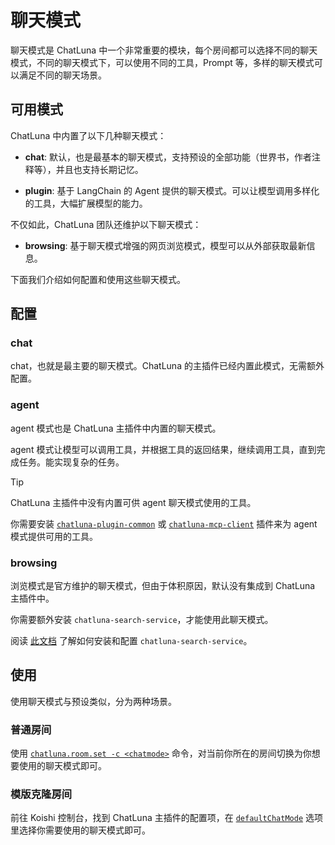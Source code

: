 # 聊天模式

聊天模式是 ChatLuna 中一个非常重要的模块，每个房间都可以选择不同的聊天模式，不同的聊天模式下，可以使用不同的工具，Prompt 等，多样的聊天模式可以满足不同的聊天场景。

## 可用模式

ChatLuna 中内置了以下几种聊天模式：

- **chat**: 默认，也是最基本的聊天模式，支持预设的全部功能（世界书，作者注释等），并且也支持长期记忆。

- **plugin**: 基于 LangChain 的 Agent 提供的聊天模式。可以让模型调用多样化的工具，大幅扩展模型的能力。

不仅如此，ChatLuna 团队还维护以下聊天模式：

- **browsing**: 基于聊天模式增强的网页浏览模式，模型可以从外部获取最新信息。

下面我们介绍如何配置和使用这些聊天模式。

## 配置

### chat

chat，也就是最主要的聊天模式。ChatLuna 的主插件已经内置此模式，无需额外配置。

### agent

agent 模式也是 ChatLuna 主插件中内置的聊天模式。

agent 模式让模型可以调用工具，并根据工具的返回结果，继续调用工具，直到完成任务。能实现复杂的任务。

> [!TIP]
> ChatLuna 主插件中没有内置可供 agent 聊天模式使用的工具。
>
> 你需要安装 [`chatluna-plugin-common`](../../ecosystem/introduction.md) 或 [`chatluna-mcp-client`](../../ecosystem/plugin/mcp-client.md) 插件来为 agent 模式提供可用的工具。

### browsing

浏览模式是官方维护的聊天模式，但由于体积原因，默认没有集成到 ChatLuna 主插件中。

你需要额外安装 `chatluna-search-service`，才能使用此聊天模式。

阅读 [此文档](../../ecosystem/introduction.md) 了解如何安装和配置 `chatluna-search-service`。

## 使用

使用聊天模式与预设类似，分为两种场景。

### 普通房间

使用 [`chatluna.room.set -c <chatmode>`](../useful-commands.md#设置房间) 命令，对当前你所在的房间切换为你想要使用的聊天模式即可。

### 模版克隆房间

前往 Koishi 控制台，找到 ChatLuna 主插件的配置项，在 [`defaultChatMode`](../useful-configurations.md#defaultchatmode) 选项里选择你需要使用的聊天模式即可。
